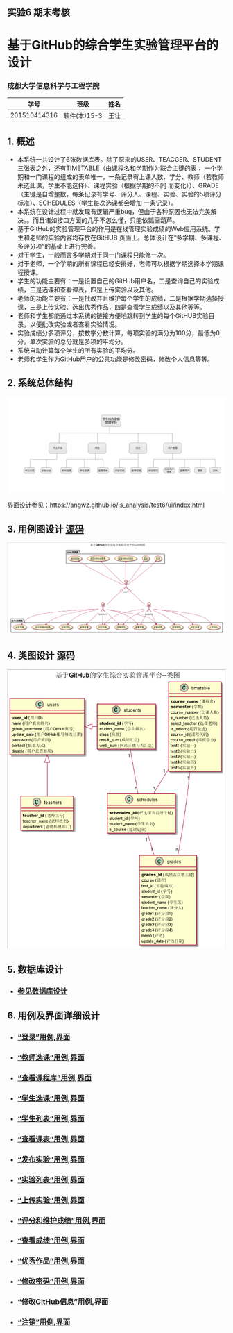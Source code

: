 ## 实验6 期末考核
# 基于GitHub的综合学生实验管理平台的设计

### 成都大学信息科学与工程学院

|学号|班级|姓名|
|:-------:|:-------------: | :----------:|
|201510414316|软件(本)15-3|王壮|

## 1. 概述
- 本系统一共设计了6张数据库表。除了原来的USER、TEACGER、STUDENT三张表之外，还有TIMETABLE（由课程名和学期作为联合主键的表
，一个学期和一门课程的组成的表单唯一，一条记录有上课人数、学分、教师（若教师未选此课，学生不能选择）、课程实验（根据学期的不同
而变化））、GRADE（主键是自增整数，每条记录有学号、评分人、课程、实验、实验的5项评分标准）、SCHEDULES（学生每次选课都会增加
一条记录）。
- 本系统在设计过程中就发现有逻辑严重bug，但由于各种原因也无法完美解决。。而且诸如接口方面的几乎不怎么懂，只能依瓢画葫芦。
- 基于GitHub的实验管理平台的作用是在线管理实验成绩的Web应用系统。学生和老师的实验内容均存放在GitHUB
页面上。总体设计在“多学期、多课程、多评分项”的基础上进行完善。
- 对于学生，一般而言多学期对于同一门课程只能修一次。
- 对于老师，一个学期的所有课程已经安排好，老师可以根据学期选择本学期课程授课。
- 学生的功能主要有：一是设置自己的GitHub用户名，二是查询自己的实验成绩，三是选课和查看课表，四是上传实验以及其他。
- 老师的功能主要有：一是批改并且维护每个学生的成绩，二是根据学期选择授课，三是上传实验、选出优秀作品，四是查看学生成绩以及其他等等。
- 老师和学生都能通过本系统的链接方便地跳转到学生的每个GitHUB实验目录，以便批改实验或者查看实验情况。
- 实验成绩分多项评分，按数字分数计算，每项实验的满分为100分，最低为0分。单次实验的总分就是多项的平均分。
- 系统自动计算每个学生的所有实验的平均分。
- 老师和学生作为GitHub用户的公共功能是修改密码，修改个人信息等等。
    
## 2. 系统总体结构
![](alldesign.png)

界面设计参见：https://angwz.github.io/is_analysis/test6/ui/index.html
    
## 3. 用例图设计 [源码](src/UseCase.puml)
![](UseCase.png)

## 4. 类图设计 [源码](src/class.puml)
![](./class.png)

## 5. 数据库设计
- ### [参见数据库设计](./DatabaseDesign.md)

## 6. 用例及界面详细设计
- ### [“登录”用例](./UseCase/登录.md),[界面](https://angwz.github.io/is_analysis/test6/ui/login.html)
- ### [“教师选课”用例](./UseCase/教师选课.md),[界面](https://angwz.github.io/is_analysis/test6/ui/teaselectcourse.html)
- ### [“查看课程库”用例](./UseCase/查看课程库.md),[界面](https://angwz.github.io/is_analysis/test6/ui/timetable.html)
- ### [“学生选课”用例](./UseCase/学生选课.md),[界面](https://angwz.github.io/is_analysis/test6/ui/stuselectcourse.html)
- ### [“学生列表”用例](./UseCase/学生列表.md),[界面](https://angwz.github.io/is_analysis/test6/ui/studentlist.html)
- ### [“查看课表”用例](./UseCase/查看课表.md),[界面](https://angwz.github.io/is_analysis/test6/ui/sechedules.html)
- ### [“发布实验”用例](./UseCase/发布实验.md),[界面](https://angwz.github.io/is_analysis/test6/ui/issuetest.html)
- ### [“实验列表”用例](./UseCase/实验列表.md),[界面](https://angwz.github.io/is_analysis/test6/ui/timetable.html)
- ### [“上传实验”用例](./UseCase/上传实验.md),[界面](https://angwz.github.io/is_analysis/test6/ui/uptest.html)
- ### [“评分和维护成绩”用例](./UseCase/评分和维护成绩.md),[界面](https://angwz.github.io/is_analysis/test6/ui/grade.html)
- ### [“查看成绩”用例](./UseCase/查看成绩.md),[界面](https://angwz.github.io/is_analysis/test6/ui/grade.html)
- ### [“优秀作品”用例](./UseCase/优秀作品.md),[界面](https://angwz.github.io/is_analysis/test6/ui/issuetest.html)
- ### [“修改密码”用例](./UseCase/修改密码.md),[界面](https://angwz.github.io/is_analysis/test6/ui/changepwd.html)
- ### [“修改GitHub信息”用例](./UseCase/修改GitHub信息.md),[界面](https://angwz.github.io/is_analysis/test6/ui/changemes.html)
- ### [“注销”用例](./UseCase/注销.md),[界面](https://angwz.github.io/is_analysis/test6/ui/logout.html)

    